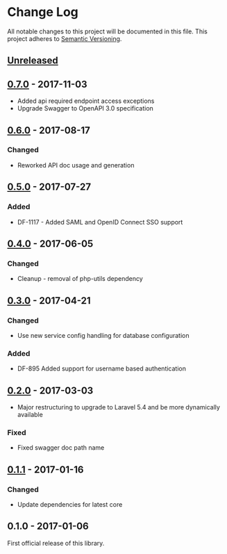 # Change Log
All notable changes to this project will be documented in this file.
This project adheres to [Semantic Versioning](http://semver.org/).

## [Unreleased]

## [0.7.0] - 2017-11-03
- Added api required endpoint access exceptions
- Upgrade Swagger to OpenAPI 3.0 specification

## [0.6.0] - 2017-08-17
### Changed
- Reworked API doc usage and generation

## [0.5.0] - 2017-07-27
### Added
- DF-1117 - Added SAML and OpenID Connect SSO support

## [0.4.0] - 2017-06-05
### Changed
- Cleanup - removal of php-utils dependency

## [0.3.0] - 2017-04-21
### Changed
- Use new service config handling for database configuration
### Added
- DF-895 Added support for username based authentication

## [0.2.0] - 2017-03-03
- Major restructuring to upgrade to Laravel 5.4 and be more dynamically available
### Fixed
- Fixed swagger doc path name

## [0.1.1] - 2017-01-16
### Changed
- Update dependencies for latest core

## 0.1.0 - 2017-01-06
First official release of this library.

[Unreleased]: https://github.com/dreamfactorysoftware/df-saml/compare/0.7.0...HEAD
[0.7.0]: https://github.com/dreamfactorysoftware/df-saml/compare/0.6.0...0.7.0
[0.6.0]: https://github.com/dreamfactorysoftware/df-saml/compare/0.5.0...0.6.0
[0.5.0]: https://github.com/dreamfactorysoftware/df-saml/compare/0.4.0...0.5.0
[0.4.0]: https://github.com/dreamfactorysoftware/df-saml/compare/0.3.0...0.4.0
[0.3.0]: https://github.com/dreamfactorysoftware/df-saml/compare/0.2.0...0.3.0
[0.2.0]: https://github.com/dreamfactorysoftware/df-saml/compare/0.1.1...0.2.0
[0.1.1]: https://github.com/dreamfactorysoftware/df-saml/compare/0.1.0...0.1.1
